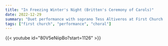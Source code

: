```yaml
---
title: "In Freezing Winter's Night (Britten's Ceremony of Carols)"
date: 2022-12-29
summary: "Duet performance with soprano Tess Altiveros at First Church Seattle in the Sanctuary Choir's Britten cantata Sunday."
tags: ["first church", "performance", "choral"]
---
```

{{< youtube id="80V5eNiipBo?start=1126" >}}
